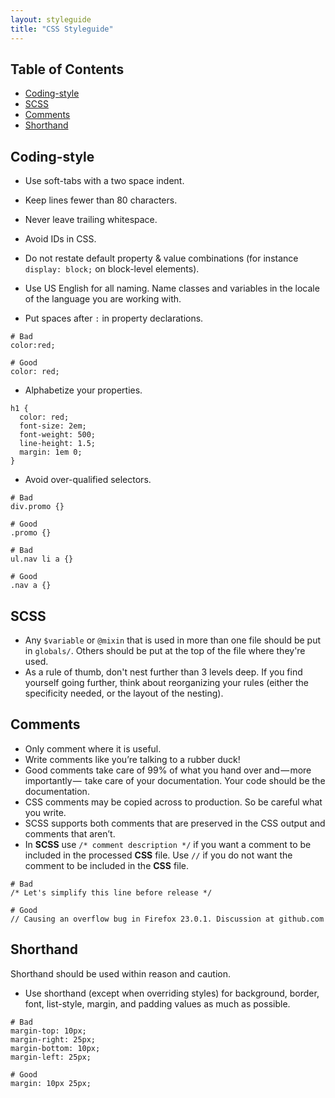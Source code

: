 ```yaml
---
layout: styleguide
title: "CSS Styleguide"
---
```


## Table of Contents
* [Coding-style](#coding-style)
* [SCSS](#scss)
* [Comments](#comments)
* [Shorthand](#shorthand)

## <a id='coding-style'></a>Coding-style
* Use soft-tabs with a two space indent.
* Keep lines fewer than 80 characters.
* Never leave trailing whitespace.
* Avoid IDs in CSS.
* Do not restate default property & value combinations (for instance `display: block;` on block-level elements).
* Use US English for all naming. Name classes and variables in the locale of the language you are working with.

* Put spaces after `:` in property declarations.

```
# Bad
color:red;

# Good
color: red;
```


* Alphabetize your properties.

```
h1 {
  color: red;
  font-size: 2em;
  font-weight: 500;
  line-height: 1.5;
  margin: 1em 0;
}
```

* Avoid over-qualified selectors.

```
# Bad
div.promo {}

# Good
.promo {}
```


```
# Bad
ul.nav li a {}

# Good
.nav a {}
```

## <a id='scss'></a>SCSS
* Any `$variable` or `@mixin` that is used in more than one file should be put in `globals/`. Others should be put at the top of the file where they're used.
* As a rule of thumb, don't nest further than 3 levels deep. If you find yourself going further, think about reorganizing your rules (either the specificity needed, or the layout of the nesting).

## <a id='comments'></a>Comments
* Only comment where it is useful.
* Write comments like you’re talking to a rubber duck!
* Good comments take care of 99% of what you hand over and — more importantly —  take care of your documentation. Your code should be the documentation.
* CSS comments may be copied across to production. So be careful what you write.
* SCSS supports both comments that are preserved in the CSS output and comments that aren’t.
* In **SCSS** use `/* comment description */` if you want a comment to be included in the processed **CSS** file. Use `//` if you do not want the comment to be included in the **CSS** file.

```
# Bad
/* Let's simplify this line before release */

# Good
// Causing an overflow bug in Firefox 23.0.1. Discussion at github.com
```

## <a id='shorthand'></a>Shorthand
Shorthand should be used within reason and caution.

* Use shorthand (except when overriding styles) for background, border, font, list-style, margin, and padding values as much as possible.

```
# Bad
margin-top: 10px;
margin-right: 25px;
margin-bottom: 10px;
margin-left: 25px;

# Good
margin: 10px 25px;
```
